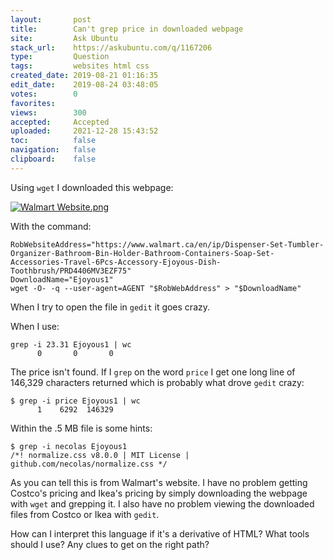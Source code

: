 ```yaml
---
layout:       post
title:        Can't grep price in downloaded webpage
site:         Ask Ubuntu
stack_url:    https://askubuntu.com/q/1167206
type:         Question
tags:         websites html css
created_date: 2019-08-21 01:16:35
edit_date:    2019-08-24 03:48:05
votes:        0
favorites:    
views:        300
accepted:     Accepted
uploaded:     2021-12-28 15:43:52
toc:          false
navigation:   false
clipboard:    false
---
```


Using `wget` I downloaded this webpage:

[![Walmart Website.png][1]][1]

With the command:

``` 
RobWebsiteAddress="https://www.walmart.ca/en/ip/Dispenser-Set-Tumbler-Organizer-Bathroom-Bin-Holder-Bathroom-Containers-Soap-Set-Accessories-Travel-6Pcs-Accessory-Ejoyous-Dish-Toothbrush/PRD4406MV3EZF75"
DownloadName="Ejoyous1"
wget -O- -q --user-agent=AGENT "$RobWebAddress" > "$DownloadName"

```

When I try to open the file in `gedit` it goes crazy.

When I use:

``` 
grep -i 23.31 Ejoyous1 | wc
      0       0       0

```

The price isn't found. If I `grep` on the word `price` I get one long line of 146,329 characters returned which is probably what drove `gedit` crazy:

``` 
$ grep -i price Ejoyous1 | wc
      1    6292  146329

```

Within the .5 MB file is some hints:

``` 
$ grep -i necolas Ejoyous1
/*! normalize.css v8.0.0 | MIT License | github.com/necolas/normalize.css */

```

As you can tell this is from Walmart's website. I have no problem getting Costco's pricing and Ikea's pricing by simply downloading the webpage with `wget` and grepping it. I also have no problem viewing the downloaded files from Costco or Ikea with `gedit`.

How can I interpret this language if it's a derivative of HTML? What tools should I use? Any clues to get on the right path?

  [1]: https://i.stack.imgur.com/ckgq7.png

